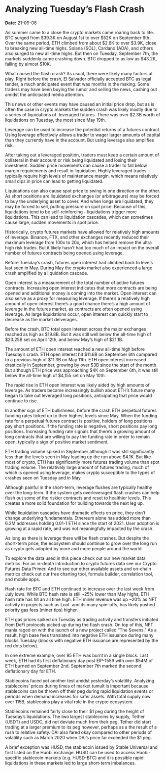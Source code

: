 # Analyzing Tuesday’s Flash Crash

**Date:** 21-09-08

As summer came to a close the crypto markets came roaring back to life. BTC surged from $39.3K on August 1st to over $52K on September 6th. Over the same period, ETH climbed from about $2.6K to over $3.9K, close to breaking new all-time highs. Solana (SOL), Cardano (ADA), and others also surged to new all-time highs. But then on Tuesday, September 7th, the markets suddenly came crashing down. BTC dropped to as low as $43.2K, falling by almost $10K.

What caused the flash crash? As usual, there were likely many factors at play. Right before the crash, El Salvador officially accepted BTC as legal tender, a much anticipated event that was months in the making. Some traders may have been buying the rumor and selling the news, cashing out amidst the anticipated media attention.

This news or other events may have caused an initial price drop, but as is often the case in crypto markets the sudden crash was likely mostly due to a series of liquidations of  leveraged futures. There was over $2.3B worth of liquidations on Tuesday, the most since May 19th.

Leverage can be used to increase the potential returns of a futures contract. Using leverage effectively allows a trader to wager larger amounts of capital than they currently have in the account. But using leverage also amplifies risk.

After taking out a leveraged position, traders must keep a certain amount of collateral in their account or risk being liquidated and losing their investment. Sudden price movements can cause a trader to fall below margin requirements and result in liquidation. Highly leveraged trades typically require high levels of maintenance margin, which means relatively small dips in price can lead to getting liquidated.

Liquidations can also cause spot price to swing in one direction or the other. As short positions are liquidated exchanges (or arbitrageurs) may be forced to buy the underlying asset to cover. And when longs are liquidated, they may be forced to sell, putting pressure on spot price. Because of this, liquidations tend to be self-reinforcing - liquidations trigger more liquidations. This can lead to liquidation cascades, which can sometimes cause large, sudden movements in spot price.

Historically, crypto futures markets have allowed for relatively high amounts of leverage. Binance, FTX, and other exchanges recently reduced their maximum leverage from 100x to 20x, which has helped remove the ultra high risk trades. But it likely hasn’t had too much of an impact on the overall number of futures contracts being opened using leverage.

Before Tuesday’s crash, futures open interest had climbed back to levels last seen in May. During May the crypto market also experienced a large crash amplified by a liquidation cascade.

Open interest is a measurement of the total number of active futures contracts. Increasing open interest indicates that more contracts are being opened and additional money is coming into the market. Open interest can also serve as a proxy for measuring leverage. If there’s a relatively high amount of open interest there’s a good chance there’s a high amount of leverage in the futures market, as contracts are often opened using leverage. As large liquidations occur, open interest can quickly start to decrease as the market delverages.

Before the crash, BTC total open interest across the major exchanges reached as high as $19.8B. But it was still well below the all-time high of $23.25B set on April 12th, and below May’s high of $21.1B.

The amount of ETH open interest reached a new all-time high before Tuesday’s crash. ETH open interest hit $11.6B on September 6th compared to a previous high of $11.3B on May 11th. ETH open interest increased drastically in September, growing by over $3B since the start of the month. But although ETH price was approaching $4K on September 6th, it was still below the all-time high of $4,155 set on May 10th.

The rapid rise in ETH open interest was likely aided by high amounts of leverage. As traders became increasingly bullish about ETH’s future many began to take out leveraged long positions, anticipating that price would continue to rise.

In another sign of ETH bullishness, before the crash ETH perpetual futures funding rates ticked up to their highest levels since May. When the funding rate for a perpetual futures contract is positive, holders of long positions pay short positions. If the funding rate is negative, short positions pay long positions. Increasing funding rate signals that there’s a growing amount of long contracts that are willing to pay the funding rate in order to remain open, typically a sign of positive market sentiment.

ETH trading volume spiked in September although it was still significantly less than the levels seen in May leading up the run above $4.1K. But like most of crypto, ETH has significantly more futures trading volume than spot trading volume. The relatively large amount of futures trading, much of which is opened using leverage, makes crypto susceptible to the types of crashes seen on Tuesday and in May.

Although painful in the short-term, leverage flushes are typically healthy over the long-term. If the system gets overleveraged flash crashes can help flush out some of the riskier contracts and reset to healthier levels. This creates a more solid foundation for building towards the next leg up.

While liquidation cascades have dramatic effects on price, they don’t change underlying fundamentals. Ethereum alone has added more than 6.2M addresses holding 0.01-1 ETH since the start of 2021. User adoption is growing at a rapid rate, and was not meaningfully impacted by the crash.

As long as there is leverage there will be flash crashes. But despite the short-term price, the ecosystem should continue to grow over the long run as crypto gets adopted by more and more people around the world.

To explore the data used in this piece check out our new market data metrics. For an in-depth introduction to crypto futures data see our Crypto Futures Data Primer. And to see our other available assets and on-chain metrics check out our free charting tool, formula builder, correlation tool, and mobile apps.

Hash rate for BTC and ETH continued to increase over the last week from July lows. While BTC hash rate is still ~25% lower than May highs, ETH hash rate has hit an all time high. ETH miner revenue was up ~20% as NFT activity in projects such as Loot  and its many spin-offs, has likely pushed priority gas fees (miner tips) higher.

ETH gas prices spiked on Tuesday as trading activity and transfers initiated from DeFi protocols picked up during the flash crash. On top of this, NFT mania raged on with the launch of a new project called “The Sevens.” As a result, high base fees translated into negative ETH issuance during many blocks Tuesday (blocks with negative ETH issuance are represented by the red dots below).

In one extreme example, over 95 ETH was burnt in a single block. Last week, ETH had its first deflationary day post EIP-1559 with over $54M of ETH burned on September 2nd. September 7th marked the second deflationary day for ETH.

Stablecoins faced yet another test amidst yesterday’s volatility. Analyzing stablecoins’ prices during times of market tumult is important because stablecoins can be thrown off their peg during rapid liquidation events or periods when demand increases for safer assets. With total supply now over 115B, stablecoins play a vital role in the crypto ecosystem.

Stablecoins remained fairly close to their $1 peg during the height of Tuesday’s liquidations. The two largest stablecoins by supply, Tether (USDT) and USDC, did not deviate much from their peg. Tether did start trading at a larger premium to its peg however, perhaps as a the result of a rush to relative safety. DAI also fared okay compared to other periods of volatility such as March 2020 when DAI’s price far exceeded the $1 peg.

A brief exception was HUSD, the stablecoin issued by Stable Universal and first listed on the Huobi exchange. HUSD can be used to access Huobi-specific stablecoin markets (e.g. HUSD-BTC) and it is possible rapid liquidations in these markets led to large short-term imbalances.